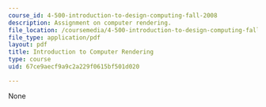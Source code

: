 ```yaml
---
course_id: 4-500-introduction-to-design-computing-fall-2008
description: Assignment on computer rendering.
file_location: /coursemedia/4-500-introduction-to-design-computing-fall-2008/67ce9aecf9a9c2a229f0615bf501d020_assn4.pdf
file_type: application/pdf
layout: pdf
title: Introduction to Computer Rendering
type: course
uid: 67ce9aecf9a9c2a229f0615bf501d020

---
```

None
